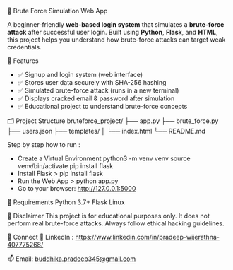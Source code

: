 🔐 Brute Force Simulation Web App

A beginner-friendly **web-based login system** that simulates a **brute-force attack** after successful user login. 
Built using **Python**, **Flask**, and **HTML**, this project helps you understand how brute-force attacks can target weak credentials.

📌 Features

- ✅ Signup and login system (web interface)
- ✅ Stores user data securely with SHA-256 hashing
- ✅ Simulated brute-force attack (runs in a new terminal)
- ✅ Displays cracked email & password after simulation
- ✅ Educational project to understand brute-force concepts

 🗂️ Project Structure
bruteforce_project/
├── app.py 
├── brute_force.py
├── users.json 
├── templates/
│ └── index.html
└── README.md 

Step by step how to run :
* Create a Virtual Environment 
  python3 -m venv venv
  source venv/bin/activate
  pip install flask
* Install Flask > pip install flask
* Run the Web App > python app.py
* Go to your browser: http://127.0.0.1:5000

📌 Requirements
Python 3.7+
Flask
Linux 

🔐 Disclaimer
This project is for educational purposes only. It does not perform real brute-force attacks. Always follow ethical hacking guidelines.

🤝 Connect
💼 LinkedIn : https://www.linkedin.com/in/pradeep-wijerathna-407775268/

📫 Email: buddhika.pradeep345@gmail.com


